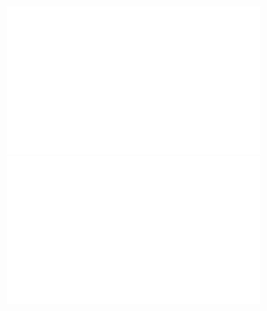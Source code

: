 ![a](https://github.com/ZoCrit/gh-stats/blob/master/generated/overview.svg)![a](https://github.com/ZoCrit/gh-stats/blob/master/generated/languages.svg)
